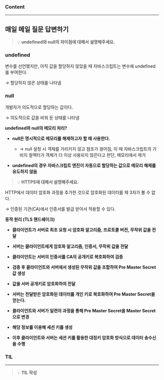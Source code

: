 
### Content

---

## 매일 메일 질문 답변하기

> 💡 ****undefined와 null의 차이점에 대해서 설명해주세요.****

### undefined

변수를 선언했지만, 아직 값을 할당하지 않았을 때 자바스크립트는 변수에 undefined를 부여한다.

→ 할당하지 않은 상태를 나타냄


### null

개발자가 의도적으로 할당하는 값이다.

→ 의도적으로 값을 비워 둔 상태를 나타냄


**undefined와 null의 메모리 처리?**

- **null은 명시적으로 메모리를 해제하고자 할 때 사용한다.**
  - → null 설정 시 객체를 가리키지 않고 참조가 끊어짐, 이 때 자바스크립트의 가비지 컬렉터가 객체가 더 이상 사용되지 않은다고 판단, 메모리에서 제거


- **undefined의 경우 자바스크립트 엔진이 자동으로 할당하는 값으로 메모리 해제를 유도하지 않음**


> 💡 ****HTTPS에 대해서 설명해주세요.****

HTTP에서 데이터 암호화 과정을 추가한 것으로 암호화된 데이터를 제 3자가 볼 수 없다.

→ 인증된 기관(CA)에서 인증서를 발급 받아서 적용할 수 있다.


**동작 원리 (TLS 핸드쉐이크)**

- **클라이언트가 서버로 최초 요청 시 암호화 알고리즘, 프로토콜 버전, 무작위 값을 전달**

- **서버는 클라이언트에게 암호화 알고리즘, 인증서, 무작위 값을 전달**

- **클라이언트는 서버의 인증서를 CA의 공개키로 복호화하여 검증**

- **검증 후 클라이언트와 서버에서 생성된 무작위 값을 조합하여 Pre Master Secret 값 생성**

- **값을 서버 공개키로 암호화하여 전달**

- **서버는 전달받은 암호화된 데이터를 개인 키로 복호화하여 Pre Master Secret을 얻는다.**

- **클라이언트와 서버가 일련의 과정을 통해 Pre Master Secret을 Master Secret으로 변경**

- **해당 정보를 이용해 세션 키를 생성**

- **이후 클라이언트와 서버는 세션 키를 활용한 대칭키 암호화 방식으로 데이터 송수신을 수행**


### **TIL**

---


> 💡 **TIL 작성**

